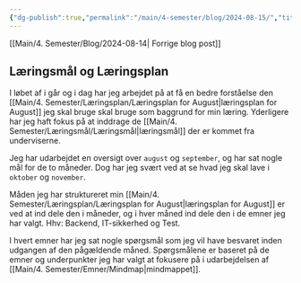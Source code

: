 ```yaml
---
{"dg-publish":true,"permalink":"/main/4-semester/blog/2024-08-15/","title":"Tors d. 15. Aug","created":"2024-08-15T10:19:59.664+02:00"}
---
```



[[Main/4. Semester/Blog/2024-08-14\| Forrige blog post]]

## Læringsmål og Læringsplan

I løbet af i går og i dag har jeg arbejdet på at få en bedre forståelse den
[[Main/4. Semester/Læringsplan/Læringsplan for August\|læringsplan for August]] jeg skal bruge skal bruge som baggrund for min læring.
Yderligere har jeg haft fokus på at inddrage de [[Main/4. Semester/Læringsmål/Læringsmål\|læringsmål]] der er kommet fra
underviserne.

Jeg har udarbejdet en oversigt over `august` og `september`, og har sat nogle mål
for de to måneder. Dog har jeg svært ved at se hvad jeg skal lave i `oktober`
og `november`.

Måden jeg har struktureret min [[Main/4. Semester/Læringsplan/Læringsplan for August\|læringsplan for August]] er ved at ind dele
den i måneder, og i hver måned ind dele den i de emner jeg har valgt.
Hhv:  Backend, IT-sikkerhed og Test.

I hvert emner har jeg sat nogle spørgsmål som jeg vil have besvaret inden
udgangen af den pågældende måned.
Spørgsmålene er baseret på de emner og underpunkter jeg har valgt at fokusere
på i udarbejdelsen af [[Main/4. Semester/Emner/Mindmap\|mindmappet]].
